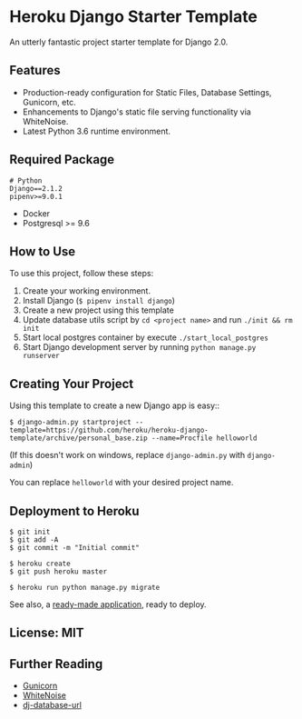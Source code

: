 # Heroku Django Starter Template

An utterly fantastic project starter template for Django 2.0.

## Features

- Production-ready configuration for Static Files, Database Settings, Gunicorn, etc.
- Enhancements to Django's static file serving functionality via WhiteNoise.
- Latest Python 3.6 runtime environment.

## Required Package
```
# Python
Django==2.1.2
pipenv>=9.0.1
```

- Docker
- Postgresql >= 9.6

## How to Use

To use this project, follow these steps:

1. Create your working environment.
2. Install Django (`$ pipenv install django`)
3. Create a new project using this template
4. Update database utils script by `cd <project name>` and run `./init && rm init`
5. Start local postgres container by execute `./start_local_postgres`
6. Start Django development server by running `python manage.py runserver`

## Creating Your Project

Using this template to create a new Django app is easy::

    $ django-admin.py startproject --template=https://github.com/heroku/heroku-django-template/archive/personal_base.zip --name=Procfile helloworld

(If this doesn't work on windows, replace `django-admin.py` with `django-admin`)

You can replace ``helloworld`` with your desired project name.

## Deployment to Heroku

    $ git init
    $ git add -A
    $ git commit -m "Initial commit"

    $ heroku create
    $ git push heroku master

    $ heroku run python manage.py migrate

See also, a [ready-made application](https://github.com/heroku/python-getting-started), ready to deploy.


## License: MIT

## Further Reading

- [Gunicorn](https://warehouse.python.org/project/gunicorn/)
- [WhiteNoise](https://warehouse.python.org/project/whitenoise/)
- [dj-database-url](https://warehouse.python.org/project/dj-database-url/)
